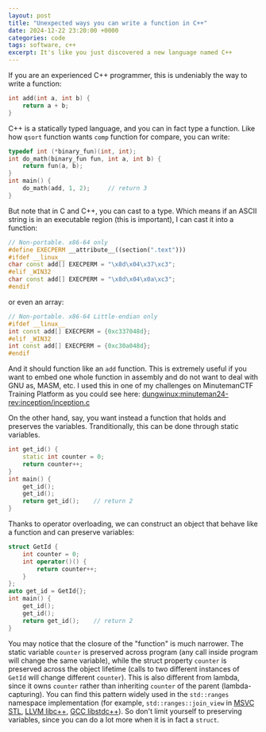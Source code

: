 ```yaml
---
layout: post
title: "Unexpected ways you can write a function in C++"
date: 2024-12-22 23:20:00 +0000
categories: code
tags: software, c++
excerpt: It's like you just discovered a new language named C++
---
```


If you are an experienced C++ programmer, this is undeniably the way to write a function:

```cpp
int add(int a, int b) {
    return a + b;
}
```

C++ is a statically typed language, and you can in fact type a function. Like how `qsort` function wants `comp` function for compare, you can write:

```cpp
typedef int (*binary_fun)(int, int);
int do_math(binary_fun fun, int a, int b) {
    return fun(a, b);
}
int main() {
    do_math(add, 1, 2);     // return 3
}
```

But note that in C and C++, you can cast to a type. Which means if an ASCII string is in an executable region (this is important), I can cast it into a function:


```cpp
// Non-portable. x86-64 only
#define EXECPERM __attribute__((section(".text")))
#ifdef __linux__ 
char const add[] EXECPERM = "\x8d\x04\x37\xc3";
#elif _WIN32
char const add[] EXECPERM = "\x8d\x04\x0a\xc3";
#endif
```

or even an array:

```cpp
// Non-portable. x86-64 Little-endian only
#ifdef __linux__ 
int const add[] EXECPERM = {0xc337048d};
#elif _WIN32
int const add[] EXECPERM = {0xc30a048d};
#endif
```

And it should function like an `add` function. This is extremely useful if you want to embed one whole function in assembly and do not want to deal with GNU as, MASM, etc. I used this in one of my challenges on MinutemanCTF Training Platform as you could see here: [dungwinux:minuteman24-rev:inception/inception.c](https://github.com/dungwinux/minuteman24-rev/blob/master/inception/inception.c)

On the other hand, say, you want instead a function that holds and preserves the variables. Tranditionally, this can be done through static variables.

```cpp
int get_id() {
    static int counter = 0;
    return counter++;
}
int main() {
    get_id();
    get_id();
    return get_id();    // return 2
}
```

Thanks to operator overloading, we can construct an object that behave like a function and can preserve variables:

```cpp
struct GetId {
    int counter = 0;
    int operator()() {
        return counter++;
    }
};
auto get_id = GetId{};
int main() {
    get_id();
    get_id();
    return get_id();    // return 2
}
```

You may notice that the closure of the "function" is much narrower. The static variable `counter` is preserved across program (any call inside program will change the same variable), while the struct property `counter` is preserved across the object lifetime (calls to two different instances of `GetId` will change different `counter`). This is also different from lambda, since it owns `counter` rather than inheriting `counter` of the parent (lambda-capturing). You can find this pattern widely used in the `std::ranges` namespace implementation (for example, `std::ranges::join_view` in [MSVC STL](https://github.com/microsoft/STL/blob/90820002693fe6eaaec2e55884472c654186207e/stl/inc/ranges#L2633), [LLVM libc++](https://github.com/llvm/llvm-project/blob/d32509928ba6b4c78b02b8a8499dce056ae6fe52/libcxx/include/__ranges/join_view.h#L72), [GCC libstdc++](https://github.com/gcc-mirror/gcc/blob/2a474c28e573b8604b5fa2584f276d7b7b584cde/libstdc%2B%2B-v3/include/std/ranges#L2885)).
So don't limit yourself to preserving variables, since you can do a lot more when it is in fact a `struct`.
